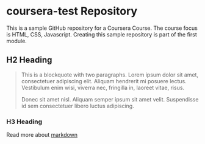 <!--- - - - - - - - - - - - - - - - - - - - - - - - - - - - - - - - -->
<!---                                                               -->
<!---  Kristin Lassonde                                             -->
<!---  October 2022                                                 -->
<!---  Coursera Course: HTML, CSS, Javascript                       -->
<!---                                                               -->
<!--- - - - - - - - - - - - - - - - - - - - - - - - - - - - - - - - -->


# coursera-test Repository <!--- H1 -->

This is a sample GitHub repository for a Coursera Course.
The course focus is HTML, CSS, Javascript.
Creating this sample repository is part of the first module.

## H2 Heading <!--- H2 -->

> This is a blockquote with two paragraphs. Lorem ipsum dolor sit amet,
> consectetuer adipiscing elit. Aliquam hendrerit mi posuere lectus.
> Vestibulum enim wisi, viverra nec, fringilla in, laoreet vitae, risus.
> 
> Donec sit amet nisl. Aliquam semper ipsum sit amet velit. Suspendisse
> id sem consectetuer libero luctus adipiscing.

### H3 Heading <!--- H3 -->

<p>
    Read more about 
    <a href="https://www.nobledesktop.com/learn/git/create-a-readme-file" >markdown
    </a>
</p>

